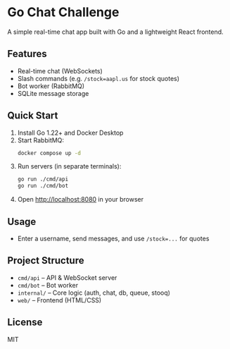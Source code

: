 # Go Chat Challenge

A simple real-time chat app built with Go and a lightweight React frontend.

## Features
- Real-time chat (WebSockets)
- Slash commands (e.g. `/stock=aapl.us` for stock quotes)
- Bot worker (RabbitMQ)
- SQLite message storage

## Quick Start
1. Install Go 1.22+ and Docker Desktop
2. Start RabbitMQ:
   ```sh
   docker compose up -d
   ```
3. Run servers (in separate terminals):
   ```sh
   go run ./cmd/api
   go run ./cmd/bot
   ```
4. Open [http://localhost:8080](http://localhost:8080) in your browser

## Usage
- Enter a username, send messages, and use `/stock=...` for quotes

## Project Structure
- `cmd/api` – API & WebSocket server
- `cmd/bot` – Bot worker
- `internal/` – Core logic (auth, chat, db, queue, stooq)
- `web/` – Frontend (HTML/CSS)

## License
MIT

